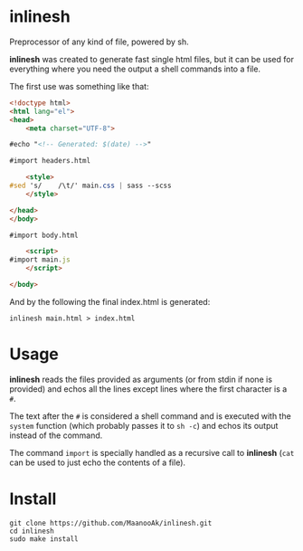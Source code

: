 # inlinesh

Preprocessor of any kind of file, powered by sh.

**inlinesh** was created to generate fast single html files, but it can be used for everything where you need the output a shell commands into a file.

The first use was something like that:

```html
<!doctype html>
<html lang="el">
<head>
	<meta charset="UTF-8">

#echo "<!-- Generated: $(date) -->"

#import headers.html

	<style>
#sed 's/    /\t/' main.css | sass --scss
	</style>

</head>
</body>

#import body.html

	<script>
#import main.js
	</script>

</body>
```

And by the following the final index.html is generated:

```
inlinesh main.html > index.html
```

# Usage

**inlinesh** reads the files provided as arguments (or from stdin if none is provided) and echos all the lines except lines where the first character is a `#`.

The text after the `#` is considered a shell command and is executed with the `system` function (which probably passes it to `sh -c`) and echos its output instead of the command.

The command `import` is specially handled as a recursive call to **inlinesh** (`cat` can be used to just echo the contents of a file).

# Install

```
git clone https://github.com/MaanooAk/inlinesh.git
cd inlinesh
sudo make install
```

